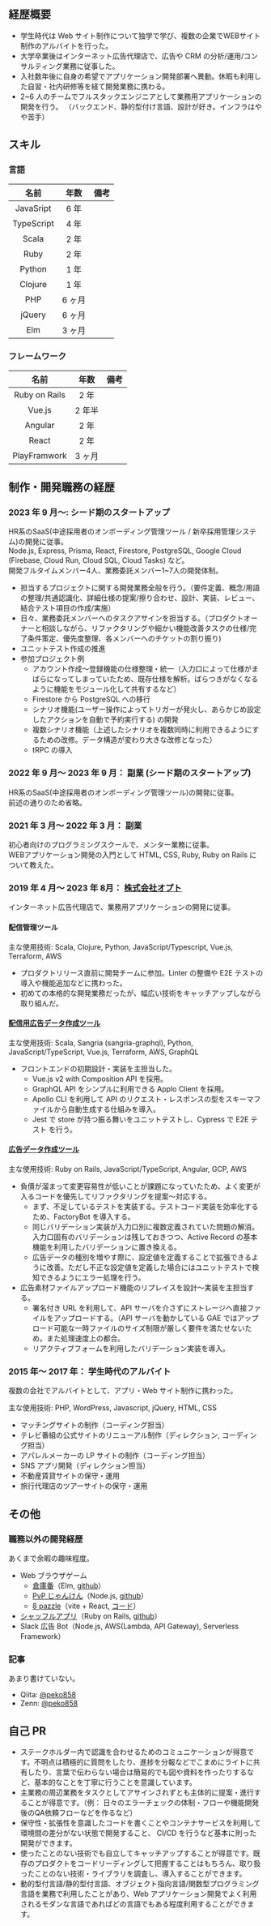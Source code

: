 ## 経歴概要

- 学生時代は Web サイト制作について独学で学び、複数の企業でWEBサイト制作のアルバイトを行った。
- 大学卒業後はインターネット広告代理店で、広告や CRM の分析/運用/コンサルティング業務に従事した。
- 入社数年後に自身の希望でアプリケーション開発部署へ異動。休暇も利用した自習・社内研修等を経て開発業務に携わる。
- 2~6 人のチームでフルスタックエンジニアとして業務用アプリケーションの開発を行う。 （バックエンド、静的型付け言語、設計が好き。インフラはやや苦手）

## スキル

### 言語

|    名前    |  年数  | 備考 |
| :--------: | :----: | :--: |
| JavaSript  |  6 年  |      |
| TypeScript |  4 年  |      |
|   Scala    |  2 年  |      |
|    Ruby    | 2 年 |      |
|   Python   |  1 年  |      |
|  Clojure   |  1 年  |      |
|    PHP     | 6 ヶ月 |      |
|   jQuery   | 6 ヶ月 |      |
|    Elm     | 3 ヶ月 |      |

<!-- 
### 開発ツール・環境

|         名前         |  年数  | 備考 |
| :------------------: | :----: | :--: |
|     Git, Github      |  3 年  |      |
|        GitLab        | 6 ヶ月 |      |
|        ZenHub        | 6 ヶ月 |      |
|         Jira         | 6 ヶ月 |      |
|        Docker        |  3 年  |      |
|       CircleCI       |  3 年  |      |
|       Codecov        |  1 年  |      |
|      Coveralls       |  2 年  |      |
|         AWS          |  3 年  |      |
|         GCP          |  3 年  |      |
-->

### フレームワーク

|     名前      |  年数  | 備考 |
| :-----------: | :----: | :--: |
| Ruby on Rails |  2 年  |      |
|    Vue.js     | 2 年半 |      |
|    Angular    | 2 年 |      |
|     React     | 2 年 |      |
| PlayFramwork  | 3 ヶ月 |      |

## 制作・開発職務の経歴

### 2023 年 9 月〜: シード期のスタートアップ

HR系のSaaS(中途採用者のオンボーディング管理ツール / 新卒採用管理システム)の開発に従事。  
Node.js, Express, Prisma, React, Firestore, PostgreSQL, Google Cloud (Firebase, Cloud Run, Cloud SQL, Cloud Tasks) など。  
開発フルタイムメンバー4人、業務委託メンバー1~7人の開発体制。

- 担当するプロジェクトに関する開発業務全般を行う。（要件定義、概念/用語の整理/共通認識化、詳細仕様の提案/擦り合わせ、設計、実装、レビュー、結合テスト項目の作成/実施）
- 日々、業務委託メンバーへのタスクアサインを担当する。（プロダクトオーナーと相談しながら、リファクタリングや細かい機能改善タスクの仕様/完了条件策定、優先度整理、各メンバーへのチケットの割り振り)
- ユニットテスト作成の推進
- 参加プロジェクト例
  - アカウント作成〜登録機能の仕様整理・統一（入力口によって仕様がまばらになってしまっていたため、既存仕様を解析。ばらつきがなくなるように機能をモジュール化して共有するなど）
  - Firestore から PostgreSQL への移行
  - シナリオ機能(ユーザー操作によってトリガーが発火し、あらかじめ設定したアクションを自動で予約実行する) の開発
  - 複数シナリオ機能（上述したシナリオを複数同時に利用できるようにするための改修。データ構造が変わり大きな改修となった）
  - tRPC の導入

### 2022 年 9 月〜 2023 年 9 月： 副業 (シード期のスタートアップ)

HR系のSaaS(中途採用者のオンボーディング管理ツール)の開発に従事。  
前述の通りのため省略。

### 2021 年 3 月〜 2022 年 3 月： 副業

初心者向けのプログラミングスクールで、メンター業務に従事。  
WEBアプリケーション開発の入門として HTML, CSS, Ruby, Ruby on Rails について教えた。

### 2019 年 4 月〜 2023 年 8月： [株式会社オプト](https://www.opt.ne.jp/)

インターネット広告代理店で、業務用アプリケーションの開発に従事。

#### 配信管理ツール

主な使用技術: Scala, Clojure, Python, JavaScript/Typescript, Vue.js, Terraform, AWS

- プロダクトリリース直前に開発チームに参加。Linter の整備や E2E テストの導入や機能追加などに携わった。
- 初めての本格的な開発業務だったが、幅広い技術をキャッチアップしながら取り組んだ。

#### [配信用広告データ作成ツール](https://tech-magazine.opt.ne.jp/entry/2022/04/22/141730)

主な使用技術: Scala, Sangria (sangria-graphql), Python, JavaScript/TypeScript, Vue.js, Terraform, AWS, GraphQL

- フロントエンドの初期設計・実装を主担当した。
  - Vue.js v2 with Composition API を採用。
  - GraphQL API をシンプルに利用できる Applo Client を採用。
  - Apollo CLI を利用して API のリクエスト・レスポンスの型をスキーマファイルから自動生成する仕組みを導入。
  - Jest で store が持つ振る舞いをユニットテストし、Cypress で E2E テスト を行う。

#### [広告データ作成ツール](https://tech-magazine.opt.ne.jp/entry/2022/04/15/150000)

主な使用技術: Ruby on Rails, JavaScript/TypeScript, Angular, GCP, AWS

- 負債が溜まって変更容易性が低いことが課題になっていたため、よく変更が入るコードを優先してリファクタリングを提案〜対応する。
  - まず、不足しているテストを実装する。テストコード実装を効率化するため、FactoryBot を導入する。
  - 同じバリデーション実装が入力口別に複数定義されていた問題の解消。入力口固有のバリデーションは残しておきつつ、Active Record の基本機能を利用したバリデーションに置き換える。
  - 広告データの種別を増やす際に、設定値を定義することで拡張できるように改善。ただし不正な設定値を定義した場合にはユニットテストで検知できるようにエラー処理を行う。
- 広告素材ファイルアップロード機能のリプレイスを設計〜実装を主担当する。
  - 署名付き URL を利用して、API サーバを介さずにストレージへ直接ファイルをアップロードする。（API サーバを動かしている GAE ではアップロード可能な一時ファイルのサイズ制限が厳しく要件を満たせないため。また処理速度上の都合。
  - リアクティブフォームを利用したバリデーション実装を導入。

### 2015 年〜 2017 年： 学生時代のアルバイト

複数の会社でアルバイトとして、アプリ・Web サイト制作に携わった。

主な使用技術: PHP, WordPress, Javascript, jQuery, HTML, CSS

- マッチングサイトの制作（コーディング担当）
- テレビ番組の公式サイトのリニューアル制作（ディレクション, コーディング担当）
- アパレルメーカーの LP サイトの制作（コーディング担当）
- SNS アプリ開発（ディレクション担当）
- 不動産賃貸サイトの保守・運用
- 旅行代理店のツアーサイトの保守・運用

## その他

### 職務以外の開発経歴

あくまで余暇の趣味程度。

- Web ブラウザゲーム
  - [倉庫番](https://sisisin-soukoban.netlify.app/)（Elm, [github](https://github.com/sisisin-games/sisisin-soukoban)）
  - [PvP じゃんけん](https://peko-rock-paper-scissor.herokuapp.com/)（Node.js, [github](https://github.com/r-tomiyama/rock-paper-scissors)）
  - [8 pazzle](https://sisisin-8-pazzle.glitch.me/)（vite + React, [コード](https://glitch.com/edit/#!/sisisin-8-pazzle)）
- [シャッフルアプリ](https://shuffles.herokuapp.com/)（Ruby on Rails, [github](https://github.com/r-tomiyama/shuffles)）
- Slack 広告 Bot（Node.js, AWS(Lambda, API Gateway), Serverless Framework）

### 記事

あまり書けていない。

- Qiita: [@peko858](https://qiita.com/peko858)
- Zenn: [@peko858](https://zenn.dev/peko858)

## 自己 PR

- ステークホルダー内で認識を合わせるためのコミュニケーションが得意です。不明点は積極的に質問をしたり、進捗を分報などでこまめにライトに共有したり、言葉で伝わらない場合は簡易的でも図や資料を作ったりするなど、基本的なことを丁寧に行うことを意識しています。
- 主業務の周辺業務をタスクとしてアサインされずとも主体的に提案・進行することが得意です。（例： 日々のエラーチェックの体制・フローや機能開発後のQA依頼フローなどを作るなど）
- 保守性・拡張性を意識したコードを書くことやコンテナサービスを利用して環境間の差分がない状態で開発すること、 CI/CD を行うなど基本に則った開発ができます。
- 使ったことのない技術でも自立してキャッチアップすることが得意です。既存のプロダクトをコードリーディングして把握することはもちろん、取り扱ったことのない技術・ライブラリを調査し、導入することができます。
- 動的型付言語/静的型付言語、オブジェクト指向言語/関数型プログラミング言語を業務で利用したことがあり、Web アプリケーション開発でよく利用されるモダンな言語であればどの言語でもある程度利用することができます。
